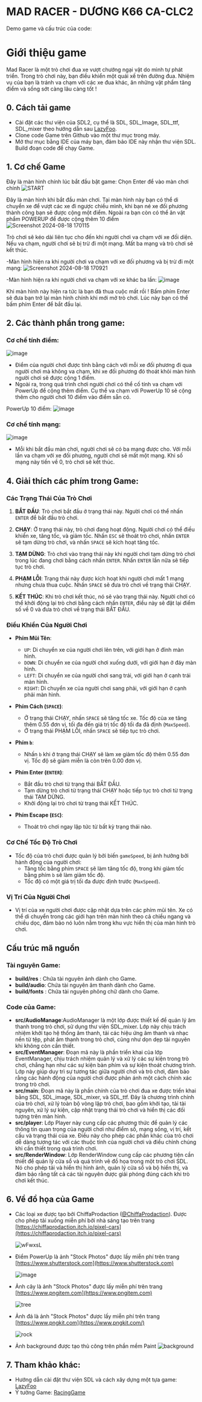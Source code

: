# MAD RACER - DƯƠNG K66 CA-CLC2

Demo game và cấu trúc của code:

# Giới thiệu game

Mad Racer là một trò chơi đua xe vượt chướng ngại vật do mình tự phát triển. Trong trò chơi này, bạn điều khiển một quái xế trên đường đua. Nhiệm vụ của bạn là tránh va chạm với các xe đua khác, ăn những vật phẩm tăng điểm và sống sớt càng lâu càng tốt !

## 0. Cách tải game
   - Cài đặt các thư viện của SDL2, cụ thể là SDL, SDL_Image, SDL_ttf, SDL_mixer theo hướng dẫn sau [LazyFoo](https://lazyfoo.net/tutorials/SDL/01_hello_SDL/index.php).
   - Clone code Game trên Github vào một thư mục trong máy.
   - Mở thư mục bằng IDE của máy bạn, đảm bảo IDE này nhận thư viện SDL. Build đoạn code để chạy Game.

## 1. Cơ chế Game
   
   Đây là màn hình chính lúc bắt đầu bật game: Chọn Enter để vào màn chơi chính
   ![START](https://github.com/user-attachments/assets/0a9ad573-19dc-4d4a-92bd-48b8a315c0c5)

   Đây là màn hình khi bắt đầu màn chơi. Tại màn hình này bạn có thể di chuyển xe để vượt các xe đi ngược chiều mình, khi bạn né xe đối phương thành công bạn sẽ được cộng một điểm. Ngoài ra bạn còn có thể ăn vật phẩm POWERUP để được cộng thêm 10 điểm
   ![Screenshot 2024-08-18 170115](https://github.com/user-attachments/assets/f96c72fa-7288-4b76-8008-264fa0c3ac63)

   Trò chơi sẽ kéo dài liên tục cho đến khi người chơi va chạm với xe đối diện. Nếu va chạm, người chơi sẽ bị trừ đi một mạng. Mất ba mạng và trò chơi sẽ kết thúc.

   -Màn hình hiện ra khi người chơi va chạm với xe đối phương và bị trừ đi một mạng:
   ![Screenshot 2024-08-18 170921](https://github.com/user-attachments/assets/0976cf07-69d7-4b20-b02a-df52071bd7f1)

   -Màn hình hiện ra khi người chơi va chạm với xe khác ba lần:
   ![image](https://github.com/user-attachments/assets/26780c7c-4ba2-41e5-ba4e-a36eb6a76831)

   Khi màn hình này hiện ra tức là bạn đã thua cuộc mất rồi ! Bấm phím Enter sẽ đưa bạn trở lại màn hình chính khi mới mở trò chơi. Lúc này bạn có thể bấm phím Enter để bắt đầu lại.


## 2. Các thành phần trong game:
   ### Cơ chế tính điểm:
   ![image](https://github.com/user-attachments/assets/b3c51f14-e803-4703-89ca-95964f430ffd)
   - Điểm của người chơi được tính bằng cách với mỗi xe đối phương đi qua người chơi mà không va chạm, khi xe đối phương đó thoát khỏi màn hình người chơi sẽ được cộng 1 điểm.
   - Ngoài ra, trong quá trình chơi người chơi có thể cố tính va chạm với PowerUp để cộng thêm điểm. Cụ thể va chạm với PowerUp 10 sẽ cộng thêm cho người chơi 10 điểm vào điểm sẵn có.
     
   PowerUp 10 điểm: ![image](https://github.com/user-attachments/assets/abad1127-aa48-43d7-894a-3ed5c6a9a267)

   ### Cơ chế tính mạng:
   ![image](https://github.com/user-attachments/assets/8c705260-57ac-42d9-af69-1d5f52d40003)
   - Mỗi khi bắt đầu màn chơi, người chơi sẽ có ba mạng được cho. Với mỗi lần va chạm với xe đối phương, người chơi sẽ mất một mạng. Khi số mạng này tiến về 0, trò chơi sẽ kết thúc.


   


## 4. Giải thích các phím trong Game:
  
### Các Trạng Thái Của Trò Chơi

1. **BẮT ĐẦU**: Trò chơi bắt đầu ở trạng thái này. Người chơi có thể nhấn `ENTER` để bắt đầu trò chơi.

2. **CHẠY**: Ở trạng thái này, trò chơi đang hoạt động. Người chơi có thể điều khiển xe, tăng tốc, và giảm tốc. Nhấn `ESC` sẽ thoát trò chơi, nhấn `ENTER` sẽ tạm dừng trò chơi, và nhấn `SPACE` sẽ kích hoạt tăng tốc.

3. **TẠM DỪNG**: Trò chơi vào trạng thái này khi người chơi tạm dừng trò chơi trong lúc đang chơi bằng cách nhấn `ENTER`. Nhấn `ENTER` lần nữa sẽ tiếp tục trò chơi.

4. **PHẠM LỖI**: Trạng thái này được kích hoạt khi người chơi mất 1 mạng nhưng chưa thua cuộc. Nhấn `SPACE` sẽ đưa trò chơi về trạng thái CHẠY.

5. **KẾT THÚC**: Khi trò chơi kết thúc, nó sẽ vào trạng thái này. Người chơi có thể khởi động lại trò chơi bằng cách nhấn `ENTER`, điều này sẽ đặt lại điểm số về 0 và đưa trò chơi về trạng thái BẮT ĐẦU.

### Điều Khiển Của Người Chơi

- **Phím Mũi Tên**: 
  - `UP`: Di chuyển xe của người chơi lên trên, với giới hạn ở đỉnh màn hình.
  - `DOWN`: Di chuyển xe của người chơi xuống dưới, với giới hạn ở đáy màn hình.
  - `LEFT`: Di chuyển xe của người chơi sang trái, với giới hạn ở cạnh trái màn hình.
  - `RIGHT`: Di chuyển xe của người chơi sang phải, với giới hạn ở cạnh phải màn hình.

- **Phím Cách (`SPACE`)**: 
  - Ở trạng thái CHẠY, nhấn `SPACE` sẽ tăng tốc xe. Tốc độ của xe tăng thêm 0.55 đơn vị, tối đa đến giá trị tốc độ tối đa đã định (`MaxSpeed`).
  - Ở trạng thái PHẠM LỖI, nhấn `SPACE` sẽ tiếp tục trò chơi.

- **Phím `b`**: 
  - Nhấn `b` khi ở trạng thái CHẠY sẽ làm xe giảm tốc độ thêm 0.55 đơn vị. Tốc độ sẽ giảm miễn là còn trên 0.00 đơn vị.

- **Phím Enter (`ENTER`)**: 
  - Bắt đầu trò chơi từ trạng thái BẮT ĐẦU.
  - Tạm dừng trò chơi từ trạng thái CHẠY hoặc tiếp tục trò chơi từ trạng thái TẠM DỪNG.
  - Khởi động lại trò chơi từ trạng thái KẾT THÚC.

- **Phím Escape (`ESC`)**: 
  - Thoát trò chơi ngay lập tức từ bất kỳ trạng thái nào.

### Cơ Chế Tốc Độ Trò Chơi

- Tốc độ của trò chơi được quản lý bởi biến `gameSpeed`, bị ảnh hưởng bởi hành động của người chơi:
  - Tăng tốc bằng phím `SPACE` sẽ làm tăng tốc độ, trong khi giảm tốc bằng phím `b` sẽ làm giảm tốc độ.
  - Tốc độ có một giá trị tối đa được định trước (`MaxSpeed`).

### Vị Trí Của Người Chơi

- Vị trí của xe người chơi được cập nhật dựa trên các phím mũi tên. Xe có thể di chuyển trong các giới hạn trên màn hình theo cả chiều ngang và chiều dọc, đảm bảo nó luôn nằm trong khu vực hiển thị của màn hình trò chơi.


## Cấu trúc mã nguồn
### Tài nguyên Game:
- **build/res** : Chứa tài nguyên ảnh dành cho Game.
- **build/audio**: Chứa tài nguyên âm thanh dành cho Game.
- **build/fonts** : Chứa tài nguyên phông chữ dành cho Game.
### Code của Game:
- **src/AudioManage**:AudioManager là một lớp được thiết kế để quản lý âm thanh trong trò chơi, sử dụng thư viện SDL_mixer. Lớp này chịu trách nhiệm khởi tạo hệ thống âm thanh, tải các hiệu ứng âm thanh và nhạc nền từ tệp, phát âm thanh trong trò chơi, cũng như dọn dẹp tài nguyên khi không còn cần thiết.
- **src/EventManager**: Đoạn mã này là phần triển khai của lớp EventManager, chịu trách nhiệm quản lý và xử lý các sự kiện trong trò chơi, chẳng hạn như các sự kiện bàn phím và sự kiện thoát chương trình. Lớp này giúp duy trì sự tương tác giữa người chơi và trò chơi, đảm bảo rằng các hành động của người chơi được phản ánh một cách chính xác trong trò chơi.
- **src/main**: Đoạn mã này là phần chính của trò chơi đua xe được triển khai bằng SDL, SDL_image, SDL_mixer, và SDL_ttf. Đây là chương trình chính của trò chơi, xử lý toàn bộ vòng lặp trò chơi, bao gồm khởi tạo, tải tài nguyên, xử lý sự kiện, cập nhật trạng thái trò chơi và hiển thị các đối tượng trên màn hình.
- **src/player**: Lớp Player này cung cấp các phương thức để quản lý các thông tin quan trọng của người chơi như điểm số, mạng sống, vị trí, kết cấu và trạng thái của xe. Điều này cho phép các phần khác của trò chơi dễ dàng tương tác với các thuộc tính của người chơi và điều chỉnh chúng khi cần thiết trong quá trình chơi.
- **src/RenderWindow**: Lớp RenderWindow cung cấp các phương tiện cần thiết để quản lý cửa sổ và quá trình vẽ đồ họa trong một trò chơi SDL. Nó cho phép tải và hiển thị hình ảnh, quản lý cửa sổ và bộ hiển thị, và đảm bảo rằng tất cả các tài nguyên được giải phóng đúng cách khi trò chơi kết thúc.


## 6. Về đồ họa của Game
   - Các loại xe được tạo bởi ChiffaProdaction ([@ChiffaProdaction](https://twitter.com/ChiffaProdaction)). Được cho phép tải xuống miễn phí bởi nhà sáng tạo trên trang [https://chiffaprodaction.itch.io/pixel-cars](https://chiffaprodaction.itch.io/pixel-cars)
     
     ![wFwxsL](https://github.com/user-attachments/assets/faa1c64d-8efd-4412-805c-e7faa807722e)

   - Điểm PowerUp là ảnh "Stock Photos" được lấy miễn phí trên trang [https://www.shutterstock.com](https://www.shutterstock.com)
     
     ![image](https://github.com/user-attachments/assets/abad1127-aa48-43d7-894a-3ed5c6a9a267)

   - Ảnh cây là ảnh "Stock Photos" được lấy miễn phí trên trang [https://www.pngitem.com](https://www.pngitem.com)
     
     ![tree](https://github.com/user-attachments/assets/1996aaa0-3a98-4d83-b60e-c4f979fc51b6)
   - Ảnh đá là ảnh "Stock Photos" được lấy miễn phí trên trang [https://www.pngkit.com](https://www.pngkit.com/)

     ![rock](https://github.com/user-attachments/assets/e4c59bb0-def3-4500-a097-78fcf6df0b48)

   - Ảnh background được tạo thủ công trên phần mềm Paint
      ![background](https://github.com/user-attachments/assets/61a1736e-e2de-4ae6-8513-125985a6e934)

## 7. Tham khảo khác:
   - Hướng dẫn cài đặt thư viện SDL và cách xây dựng một tựa game: [LazyFoo](https://lazyfoo.net/tutorials/SDL/index.php)
   - Ý tưởng Game: [RacingGame](https://www.youtube.com/watch?v=nZbLqcoet4I)
     
